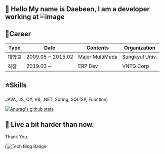 👋 Hello My name is Daebeen, I am a developer working at ![image](https://user-images.githubusercontent.com/33610314/118752438-0c8f6600-b89e-11eb-9f21-653c996a08bf.png)
--

💜Career
--
|  Type |     Date      |      Contents      |       Organization       |
|-------|---------------|--------------------|--------------------------|
|대학교 |2009.05 ~ 2015.02|Major MultiMeda     | Sungkyul Univ.
|직장   |2019.03 ~      |ERP Dev             | VNTG Corp



⭐Skills
--
JAVA, JS, C#, VB, .NET, Spring, SQL(SP, Function)  

[![Anurag's github stats](https://github-readme-stats.vercel.app/api?username=imdaebeen)](https://github.com/anuraghazra/github-readme-stats)


🦾 Live a bit harder than now.
--
   Thank You.


[![Tech Blog Badge](https://velog.io/@imgoo90)


